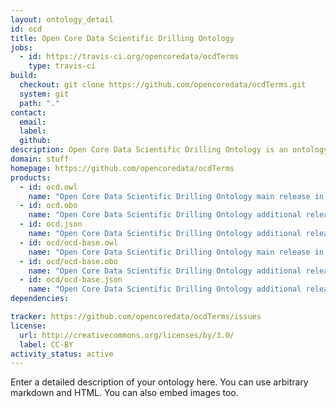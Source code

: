 ```yaml
---
layout: ontology_detail
id: ocd
title: Open Core Data Scientific Drilling Ontology
jobs:
  - id: https://travis-ci.org/opencoredata/ocdTerms
    type: travis-ci
build:
  checkout: git clone https://github.com/opencoredata/ocdTerms.git
  system: git
  path: "."
contact:
  email: 
  label: 
  github: 
description: Open Core Data Scientific Drilling Ontology is an ontology...
domain: stuff
homepage: https://github.com/opencoredata/ocdTerms
products:
  - id: ocd.owl
    name: "Open Core Data Scientific Drilling Ontology main release in OWL format"
  - id: ocd.obo
    name: "Open Core Data Scientific Drilling Ontology additional release in OBO format"
  - id: ocd.json
    name: "Open Core Data Scientific Drilling Ontology additional release in OBOJSon format"
  - id: ocd/ocd-base.owl
    name: "Open Core Data Scientific Drilling Ontology main release in OWL format"
  - id: ocd/ocd-base.obo
    name: "Open Core Data Scientific Drilling Ontology additional release in OBO format"
  - id: ocd/ocd-base.json
    name: "Open Core Data Scientific Drilling Ontology additional release in OBOJSon format"
dependencies:

tracker: https://github.com/opencoredata/ocdTerms/issues
license:
  url: http://creativecommons.org/licenses/by/3.0/
  label: CC-BY
activity_status: active
---
```


Enter a detailed description of your ontology here. You can use arbitrary markdown and HTML.
You can also embed images too.

